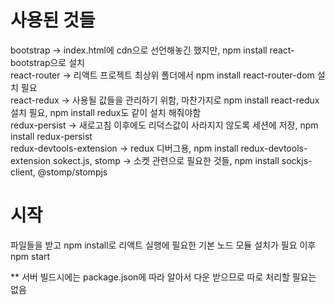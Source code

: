 # 사용된 것들
bootstrap -> index.html에 cdn으로 선언해놓긴 했지만, npm install react-bootstrap으로 설치\
react-router -> 리액트 프로젝트 최상위 폴더에서 npm install react-router-dom 설치 필요\
react-redux -> 사용될 값들을 관리하기 위함, 마찬가지로 npm install react-redux 설치 필요, npm install redux도 같이 설치 해줘야함\
redux-persist -> 새로고침 이후에도 리덕스값이 사라지지 않도록 세션에 저장, npm install redux-persist\
redux-devtools-extension -> redux 디버그용, npm install redux-devtools-extension
sokect.js, stomp -> 소켓 관련으로 필요한 것들, npm install sockjs-client, @stomp/stompjs


# 시작
파일들을 받고 npm install로 리액트 실행에 필요한 기본 노드 모듈 설치가 필요
이후 npm start

** 서버 빌드시에는 package.json에 따라 알아서 다운 받으므로 따로 처리할 필요는 없음
